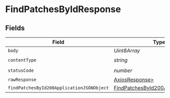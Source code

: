 # FindPatchesByIdResponse


## Fields

| Field                                                                                             | Type                                                                                              | Required                                                                                          | Description                                                                                       |
| ------------------------------------------------------------------------------------------------- | ------------------------------------------------------------------------------------------------- | ------------------------------------------------------------------------------------------------- | ------------------------------------------------------------------------------------------------- |
| `body`                                                                                            | *Uint8Array*                                                                                      | :heavy_minus_sign:                                                                                | N/A                                                                                               |
| `contentType`                                                                                     | *string*                                                                                          | :heavy_check_mark:                                                                                | N/A                                                                                               |
| `statusCode`                                                                                      | *number*                                                                                          | :heavy_check_mark:                                                                                | N/A                                                                                               |
| `rawResponse`                                                                                     | [AxiosResponse>](https://axios-http.com/docs/res_schema)                                          | :heavy_minus_sign:                                                                                | N/A                                                                                               |
| `findPatchesById200ApplicationJSONObject`                                                         | [FindPatchesById200ApplicationJSON](../../models/operations/findpatchesbyid200applicationjson.md) | :heavy_minus_sign:                                                                                | OK                                                                                                |